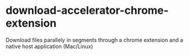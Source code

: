 # download-accelerator-chrome-extension
Download files parallely in segments through a chrome extension and a native host application (Mac/Linux)
